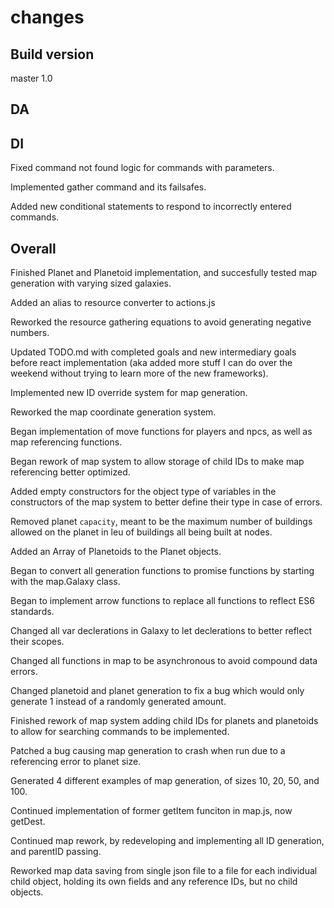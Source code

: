 # changes

## Build version

master 1.0

## DA

## DI

Fixed command not found logic for commands with parameters.

Implemented gather command and its failsafes.

Added new conditional statements to respond to incorrectly entered commands.

## Overall

Finished Planet and Planetoid implementation, and succesfully tested map generation with varying sized galaxies.

Added an alias to resource converter to actions.js

Reworked the resource gathering equations to avoid generating negative numbers.

Updated TODO.md with completed goals and new intermediary goals before react implementation (aka added more stuff I can do over the weekend without trying to learn more of the new frameworks).

Implemented new ID override system for map generation.

Reworked the map coordinate generation system.

Began implementation of move functions for players and npcs, as well as map referencing functions.

Began rework of map system to allow storage of child IDs to make map referencing better optimized.

Added empty constructors for the object type of variables in the constructors of the map system to better define their type in case of errors.

Removed planet `capacity`, meant to be the maximum number of buildings allowed on the planet in leu of buildings all being built at nodes.

Added an Array of Planetoids to the Planet objects.

Began to convert all generation functions to promise functions by starting with the map.Galaxy class.

Began to implement arrow functions to replace all functions to reflect ES6 standards.

Changed all var declerations in Galaxy to let declerations to better reflect their scopes.

Changed all functions in map to be asynchronous to avoid compound data errors.

Changed planetoid and planet generation to fix a bug which would only generate 1 instead of a randomly generated amount.

Finished rework of map system adding child IDs for planets and planetoids to allow for searching commands to be implemented.

Patched a bug causing map generation to crash when run due to a referencing error to planet size.

Generated 4 different examples of map generation, of sizes 10, 20, 50, and 100.

Continued implementation of former getItem funciton in map.js, now getDest.

Continued map rework, by redeveloping and implementing all ID generation, and parentID passing.

Reworked map data saving from single json file to a file for each individual child object, holding its own fields and any reference IDs, but no child objects.
